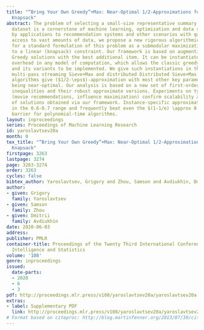 ```yaml
---
title: "“Bring Your Own Greedy”+Max: Near-Optimal 1/2-Approximations for Submodular
  Knapsack"
abstract: The problem of selecting a small-size representative summary of a large
  dataset is a cornerstone of machine learning, optimization and data science. Motivated
  by applications to recommendation systems and other scenarios with query-limited
  access to vast amounts of data, we propose a new rigorous algorithmic framework
  for a standard formulation of this problem as a submodular maximization subject
  to a linear (knapsack) constraint. Our framework is based on augmenting all partial
  Greedy solutions with the best additional item. It can be instantiated with negligible
  overhead in any model of computation, which allows the classic greedy algorithm
  and its variants to be implemented. We give such instantiations in the offline Gready+Max,
  multi-pass streaming Sieve+Max and distributed Distributed Sieve+Max settings. Our
  algorithms give ($1/2-\eps$)-approximation with most other key parameters of interest
  being near-optimal. Our analysis is based on a new set of first-order linear differential
  inequalities and their robust approximate versions. Experiments on typical datasets
  (movie recommendations, influence maximization) confirm scalability and high quality
  of solutions obtained via our framework. Instance-specific approximations are typically
  in the 0.6-0.7 range and frequently beat even the $(1-1/e) \approx 0.63$ worst-case
  barrier for polynomial-time algorithms.
layout: inproceedings
series: Proceedings of Machine Learning Research
id: yaroslavtsev20a
month: 0
tex_title: "“Bring Your Own Greedy”+Max: Near-Optimal 1/2-Approximations for Submodular
  Knapsack"
firstpage: 3263
lastpage: 3274
page: 3263-3274
order: 3263
cycles: false
bibtex_author: Yaroslavtsev, Grigory and Zhou, Samson and Avdiukhin, Dmitrii
author:
- given: Grigory
  family: Yaroslavtsev
- given: Samson
  family: Zhou
- given: Dmitrii
  family: Avdiukhin
date: 2020-06-03
address: 
publisher: PMLR
container-title: Proceedings of the Twenty Third International Conference on Artificial
  Intelligence and Statistics
volume: '108'
genre: inproceedings
issued:
  date-parts:
  - 2020
  - 6
  - 3
pdf: http://proceedings.mlr.press/v108/yaroslavtsev20a/yaroslavtsev20a.pdf
extras:
- label: Supplementary PDF
  link: http://proceedings.mlr.press/v108/yaroslavtsev20a/yaroslavtsev20a-supp.pdf
# Format based on citeproc: http://blog.martinfenner.org/2013/07/30/citeproc-yaml-for-bibliographies/
---
```

